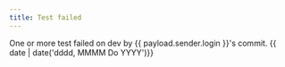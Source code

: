 ```yaml
---
title: Test failed
---
```

One or more test failed on dev by {{ payload.sender.login }}'s commit.
{{ date | date('dddd, MMMM Do YYYY')}}
